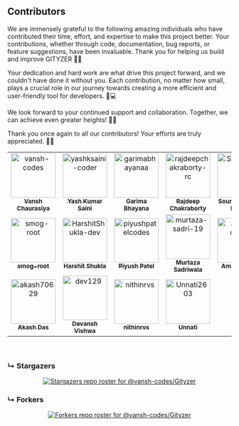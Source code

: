 ## Contributors
We are immensely grateful to the following amazing individuals who have contributed their time, effort, and expertise to make this project better. Your contributions, whether through code, documentation, bug reports, or feature suggestions, have been invaluable. Thank you for helping us build and improve GITYZER 🌟✨

Your dedication and hard work are what drive this project forward, and we couldn't have done it without you. Each contribution, no matter how small, plays a crucial role in our journey towards creating a more efficient and user-friendly tool for developers. 🙌💻

We look forward to your continued support and collaboration. Together, we can achieve even greater heights! 🚀🌐

Thank you once again to all our contributors! Your efforts are truly appreciated. 💖👏

<!-- readme: contributors -start -->
<table>
	<tbody>
		<tr>
            <td align="center">
                <a href="https://github.com/vansh-codes">
                    <img src="https://avatars.githubusercontent.com/u/114163734?v=4" width="100;" alt="vansh-codes"/>
                    <br />
                    <sub><b>Vansh Chaurasiya</b></sub>
                </a>
            </td>
            <td align="center">
                <a href="https://github.com/yashksaini-coder">
                    <img src="https://avatars.githubusercontent.com/u/115717039?v=4" width="100;" alt="yashksaini-coder"/>
                    <br />
                    <sub><b>Yash Kumar Saini</b></sub>
                </a>
            </td>
            <td align="center">
                <a href="https://github.com/garimabhayanaa">
                    <img src="https://avatars.githubusercontent.com/u/169595093?v=4" width="100;" alt="garimabhayanaa"/>
                    <br />
                    <sub><b>Garima Bhayana</b></sub>
                </a>
            </td>
            <td align="center">
                <a href="https://github.com/rajdeepchakraborty-rc">
                    <img src="https://avatars.githubusercontent.com/u/68934988?v=4" width="100;" alt="rajdeepchakraborty-rc"/>
                    <br />
                    <sub><b>Rajdeep Chakraborty</b></sub>
                </a>
            </td>
            <td align="center">
                <a href="https://github.com/Sourabh782">
                    <img src="https://avatars.githubusercontent.com/u/103349890?v=4" width="100;" alt="Sourabh782"/>
                    <br />
                    <sub><b>Sourabh Singh Rawat</b></sub>
                </a>
            </td>
            <td align="center">
                <a href="https://github.com/Tamanna225">
                    <img src="https://avatars.githubusercontent.com/u/119917783?v=4" width="100;" alt="Tamanna225"/>
                    <br />
                    <sub><b>Tamanna</b></sub>
                </a>
            </td>
		</tr>
		<tr>
            <td align="center">
                <a href="https://github.com/smog-root">
                    <img src="https://avatars.githubusercontent.com/u/181578777?v=4" width="100;" alt="smog-root"/>
                    <br />
                    <sub><b>smog-root</b></sub>
                </a>
            </td>
            <td align="center">
                <a href="https://github.com/HarshitShukla-dev">
                    <img src="https://avatars.githubusercontent.com/u/109151752?v=4" width="100;" alt="HarshitShukla-dev"/>
                    <br />
                    <sub><b>Harshit Shukla</b></sub>
                </a>
            </td>
            <td align="center">
                <a href="https://github.com/piyushpatelcodes">
                    <img src="https://avatars.githubusercontent.com/u/136020845?v=4" width="100;" alt="piyushpatelcodes"/>
                    <br />
                    <sub><b>Piyush Patel</b></sub>
                </a>
            </td>
            <td align="center">
                <a href="https://github.com/murtaza-sadri-19">
                    <img src="https://avatars.githubusercontent.com/u/151193465?v=4" width="100;" alt="murtaza-sadri-19"/>
                    <br />
                    <sub><b>Murtaza Sadriwala</b></sub>
                </a>
            </td>
            <td align="center">
                <a href="https://github.com/amiya-cyber">
                    <img src="https://avatars.githubusercontent.com/u/182724034?v=4" width="100;" alt="amiya-cyber"/>
                    <br />
                    <sub><b>Amiya Singh</b></sub>
                </a>
            </td>
            <td align="center">
                <a href="https://github.com/adityakalburgi">
                    <img src="https://avatars.githubusercontent.com/u/124163311?v=4" width="100;" alt="adityakalburgi"/>
                    <br />
                    <sub><b>Aditya kalburgi</b></sub>
                </a>
            </td>
		</tr>
		<tr>
            <td align="center">
                <a href="https://github.com/akash70629">
                    <img src="https://avatars.githubusercontent.com/u/76689571?v=4" width="100;" alt="akash70629"/>
                    <br />
                    <sub><b>Akash Das</b></sub>
                </a>
            </td>
            <td align="center">
                <a href="https://github.com/dev129">
                    <img src="https://avatars.githubusercontent.com/u/76431221?v=4" width="100;" alt="dev129"/>
                    <br />
                    <sub><b>Devansh Vishwa</b></sub>
                </a>
            </td>
            <td align="center">
                <a href="https://github.com/nithinrvs">
                    <img src="https://avatars.githubusercontent.com/u/103061474?v=4" width="100;" alt="nithinrvs"/>
                    <br />
                    <sub><b>nithinrvs</b></sub>
                </a>
            </td>
            <td align="center">
                <a href="https://github.com/Unnati2603">
                    <img src="https://avatars.githubusercontent.com/u/130018046?v=4" width="100;" alt="Unnati2603"/>
                    <br />
                    <sub><b>Unnati</b></sub>
                </a>
            </td>
		</tr>
	<tbody>
</table>
<!-- readme: contributors -end -->

<br>

### &#8627; Stargazers

<div align='center'>

[![Stargazers repo roster for @vansh-codes/Gityzer](https://reporoster.com/stars/vansh-codes/Gityzer)](https://github.com/vansh-codes/Gityzer/stargazers)

</div>

### &#8627; Forkers
<div align='center'>

[![Forkers repo roster for @vansh-codes/Gityzer](https://reporoster.com/forks/vansh-codes/Gityzer)](https://github.com/vansh-codes/Gityzer/network/members)

</div>

